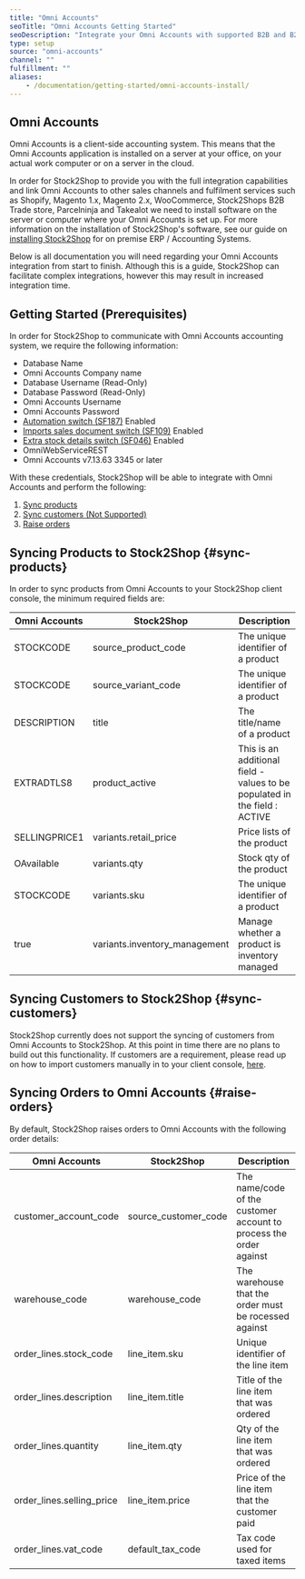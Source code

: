 ```yaml
---
title: "Omni Accounts"
seoTitle: "Omni Accounts Getting Started"
seoDescription: "Integrate your Omni Accounts with supported B2B and B2C Systems through Stock2Shop"
type: setup
source: "omni-accounts"
channel: ""
fulfillment: ""
aliases:
    - /documentation/getting-started/omni-accounts-install/
---
```


## Omni Accounts
Omni Accounts is a client-side accounting system. 
This means that the Omni Accounts application is installed on a 
server at your office, on your actual work computer or on a 
server in the cloud. 

In order for Stock2Shop to provide you with the full integration capabilities and link Omni Accounts
to other sales channels and fulfilment services such as 
Shopify, Magento 1.x, Magento 2.x, WooCommerce, Stock2Shops B2B Trade store, 
Parcelninja and Takealot we need to install software on the server or computer where your Omni Accounts is set up. 
For more information on the installation of Stock2Shop's software, see our guide on [installing Stock2Shop](/help/setup/installing-stock2shop/ "Installing Stock2Shop for on Premise ERP / Accounting Systems") for on premise ERP / Accounting Systems.

Below is all documentation you will need regarding your Omni Accounts integration from start to finish.
Although this is a guide, Stock2Shop can facilitate complex integrations, however this may result in increased integration time.

## Getting Started (Prerequisites)
In order for Stock2Shop to communicate with Omni Accounts accounting system, 
we require the following information:

- Database Name
- Omni Accounts Company name
- Database Username (Read-Only)
- Database Password (Read-Only)
- Omni Accounts Username
- Omni Accounts Password
- [Automation switch (SF187)](https://www.omniaccounts.co.za/switch/omni-automation "Omni Accounts Automation Switch") Enabled
- [Imports sales document switch (SF109)](https://www.omniaccounts.co.za/switch/import-sales-documents "Omni Accounts Import Sales Document Switch") Enabled
- [Extra stock details switch (SF046)](https://www.omniaccounts.co.za/switch/extra-stock-details "Omni Accounts Extra Stock Details Switch") Enabled
- OmniWebServiceREST
- Omni Accounts v7.13.63 3345 or later

With these credentials, Stock2Shop will be able to integrate with 
Omni Accounts and perform the following:

1. [Sync products](#sync-products) 
2. [Sync customers (Not Supported)](#sync-customers) 
3. [Raise orders](#raise-orders) 

## Syncing Products to Stock2Shop {#sync-products}
In order to sync products from Omni Accounts to your Stock2Shop client console, 
the minimum required fields are:

| Omni Accounts | Stock2Shop                     | Description                                                                                  |
| ------------- | ------------------------------ | -------------------------------------------------------------------------------------------- |
| STOCKCODE     | source_product_code            | The unique identifier of a product                                                           |
| STOCKCODE     | source_variant_code            | The unique identifier of a product                                                           |
| DESCRIPTION   | title                          | The title/name of a product                                                                  |
| EXTRADTLS8    | product_active                 | This is an additional field - values to be populated in the field : ACTIVE | DELETE | IGNORE |
| SELLINGPRICE1 | variants.retail_price          | Price lists of the product                                                                   |
| OAvailable    | variants.qty                   | Stock qty of the product                                                                     |
| STOCKCODE     | variants.sku                   | The unique identifier of a product                                                           |
| true          | variants.inventory_management  | Manage whether a product is inventory managed                                                |

## Syncing Customers to Stock2Shop  {#sync-customers}
Stock2Shop currently does not support the syncing of customers from Omni Accounts to Stock2Shop. 
At this point in time there are no plans to build out this functionality. 
If customers are a requirement, please read up on how to import customers manually in to your client console, [here](/help/how-it-works-customer-import "Manually import customers into Stock2Shop").
 
## Syncing Orders to Omni Accounts {#raise-orders}
By default, Stock2Shop raises orders to Omni Accounts with the following order details:

| Omni Accounts               | Stock2Shop             | Description                                                        |
| --------------------------- | ---------------------- | ------------------------------------------------------------------ |
| customer_account_code       | source_customer_code   | The name/code of the customer account to process the order against |
| warehouse_code              | warehouse_code         | The warehouse that the order must be rocessed against              |
| order_lines.stock_code      | line_item.sku          | Unique identifier of the line item                                 |
| order_lines.description     | line_item.title        | Title of the line item that was ordered                            |
| order_lines.quantity        | line_item.qty          | Qty of the line item that was ordered                              |
| order_lines.selling_price   | line_item.price        | Price of the line item that the customer paid                      |
| order_lines.vat_code        | default_tax_code       | Tax code used for taxed items                                      |
